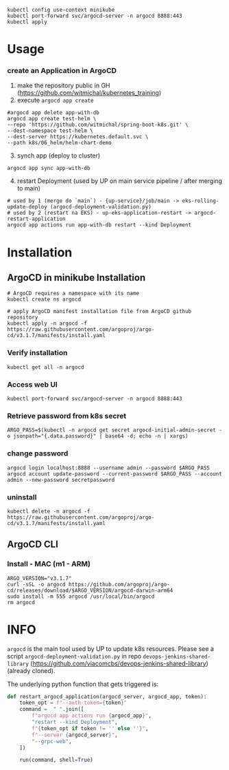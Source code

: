 ```shell
kubectl config use-context minikube
kubectl port-forward svc/argocd-server -n argocd 8888:443
kubectl apply 
```


# Usage
### create an Application in ArgoCD

1. make the repository public in GH (https://github.com/witmichal/kubernetes_training)
2. execute `argocd app create`
```shell
#argocd app delete app-with-db
argocd app create test-helm \
--repo 'https://github.com/witmichal/spring-boot-k8s.git' \
--dest-namespace test-helm \
--dest-server https://kubernetes.default.svc \
--path k8s/06_helm/helm-chart-demo
```
3. synch app (deploy to cluster)
```shell
argocd app sync app-with-db
```
4. restart Deployment (used by UP on main service pipeline / after merging to main)
```shell
# used by 1 (merge do `main`) - {up-service}/job/main -> eks-rolling-update-deploy (argocd-deployment-validation.py) 
# used by 2 (restart na EKS) - up-eks-application-restart -> argocd-restart-application
argocd app actions run app-with-db restart --kind Deployment
```

# Installation

## ArgoCD in minikube Installation
```shell
# ArgoCD requires a namespace with its name
kubectl create ns argocd

# apply ArgoCD manifest installation file from ArgoCD github repository
kubectl apply -n argocd -f https://raw.githubusercontent.com/argoproj/argo-cd/v3.1.7/manifests/install.yaml
```

### Verify installation
```shell
kubectl get all -n argocd
```

### Access web UI
```shell
kubectl port-forward svc/argocd-server -n argocd 8888:443
```

### Retrieve password from k8s secret
```shell
ARGO_PASS=$(kubectl -n argocd get secret argocd-initial-admin-secret -o jsonpath="{.data.password}" | base64 -d; echo -n | xargs)
```

### change password
```shell
argocd login localhost:8888 --username admin --password $ARGO_PASS
argocd account update-password --current-password $ARGO_PASS --account admin --new-password secretpassword
```

### uninstall
```shell
kubectl delete -n argocd -f https://raw.githubusercontent.com/argoproj/argo-cd/v3.1.7/manifests/install.yaml
```

## ArgoCD CLI

### Install - MAC (m1 - ARM)
```shell
ARGO_VERSION="v3.1.7"
curl -sSL -o argocd https://github.com/argoproj/argo-cd/releases/download/$ARGO_VERSION/argocd-darwin-arm64
sudo install -m 555 argocd /usr/local/bin/argocd
rm argocd
```

# INFO

`argocd` is the main tool used by UP to update k8s resources.
Please see a script `argocd-deployment-validation.py` in repo `devops-jenkins-shared-library` (https://github.com/viacomcbs/devops-jenkins-shared-library) (already cloned).

The underlying python function that gets triggered is:
```python
def restart_argocd_application(argocd_server, argocd_app, token):
    token_opt = f"--auth-token={token}"
    command =  " ".join([
        f"argocd app actions run {argocd_app}",
        "restart --kind Deployment",
        f"{token_opt if token != '' else ''}",
        f"--server {argocd_server}",
        "--grpc-web",
    ])

    run(command, shell=True)
```